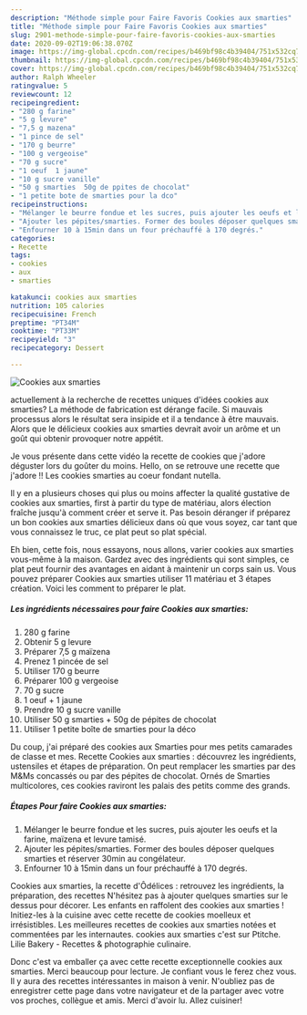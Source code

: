```yaml
---
description: "Méthode simple pour Faire Favoris Cookies aux smarties"
title: "Méthode simple pour Faire Favoris Cookies aux smarties"
slug: 2901-methode-simple-pour-faire-favoris-cookies-aux-smarties
date: 2020-09-02T19:06:38.070Z
image: https://img-global.cpcdn.com/recipes/b469bf98c4b39404/751x532cq70/cookies-aux-smarties-photo-principale-de-la-recette.jpg
thumbnail: https://img-global.cpcdn.com/recipes/b469bf98c4b39404/751x532cq70/cookies-aux-smarties-photo-principale-de-la-recette.jpg
cover: https://img-global.cpcdn.com/recipes/b469bf98c4b39404/751x532cq70/cookies-aux-smarties-photo-principale-de-la-recette.jpg
author: Ralph Wheeler
ratingvalue: 5
reviewcount: 12
recipeingredient:
- "280 g farine"
- "5 g levure"
- "7,5 g mazena"
- "1 pince de sel"
- "170 g beurre"
- "100 g vergeoise"
- "70 g sucre"
- "1 oeuf  1 jaune"
- "10 g sucre vanille"
- "50 g smarties  50g de ppites de chocolat"
- "1 petite bote de smarties pour la dco"
recipeinstructions:
- "Mélanger le beurre fondue et les sucres, puis ajouter les oeufs et la farine, maïzena et levure tamisé."
- "Ajouter les pépites/smarties. Former des boules déposer quelques smarties et réserver 30min au congélateur."
- "Enfourner 10 à 15min dans un four préchauffé à 170 degrés."
categories:
- Recette
tags:
- cookies
- aux
- smarties

katakunci: cookies aux smarties 
nutrition: 105 calories
recipecuisine: French
preptime: "PT34M"
cooktime: "PT33M"
recipeyield: "3"
recipecategory: Dessert

---
```



![Cookies aux smarties](https://img-global.cpcdn.com/recipes/b469bf98c4b39404/751x532cq70/cookies-aux-smarties-photo-principale-de-la-recette.jpg)

actuellement à la recherche de recettes uniques d'idées cookies aux smarties? La méthode de fabrication est dérange facile. Si mauvais processus alors le résultat sera insipide et il a tendance à être mauvais. Alors que le délicieux cookies aux smarties devrait avoir un arôme et un goût qui obtenir provoquer notre appétit.

Je vous présente dans cette vidéo la recette de cookies que j&#39;adore déguster lors du goûter du moins. Hello, on se retrouve une recette que j&#39;adore !! Les cookies smarties au coeur fondant nutella.

Il y en a plusieurs choses qui plus ou moins affecter la qualité gustative de cookies aux smarties, first à partir du type de matériau, alors élection fraîche jusqu'à comment créer et serve it. Pas besoin déranger if préparez un bon cookies aux smarties délicieux dans où que vous soyez, car tant que vous connaissez le truc, ce plat peut so plat spécial.


Eh bien, cette fois, nous essayons, nous allons, varier cookies aux smarties vous-même à la maison. Gardez avec des ingrédients qui sont simples, ce plat peut fournir des avantages en aidant à maintenir un corps sain us. Vous pouvez préparer Cookies aux smarties utiliser 11 matériau et 3 étapes création. Voici les comment to préparer le plat.

<!--inarticleads1-->

##### Les ingrédients nécessaires pour faire Cookies aux smarties:

1.  280 g farine
1. Obtenir 5 g levure
1. Préparer 7,5 g maïzena
1. Prenez 1 pincée de sel
1. Utiliser 170 g beurre
1. Préparer 100 g vergeoise
1.  70 g sucre
1.  1 oeuf + 1 jaune
1. Prendre 10 g sucre vanille
1. Utiliser 50 g smarties + 50g de pépites de chocolat
1. Utiliser 1 petite boîte de smarties pour la déco


Du coup, j&#39;ai préparé des cookies aux Smarties pour mes petits camarades de classe et mes. Recette Cookies aux smarties : découvrez les ingrédients, ustensiles et étapes de préparation. On peut remplacer les smarties par des M&amp;Ms concassés ou par des pépites de chocolat. Ornés de Smarties multicolores, ces cookies raviront les palais des petits comme des grands. 

<!--inarticleads2-->

##### Étapes Pour faire Cookies aux smarties:

1. Mélanger le beurre fondue et les sucres, puis ajouter les oeufs et la farine, maïzena et levure tamisé.
1. Ajouter les pépites/smarties. Former des boules déposer quelques smarties et réserver 30min au congélateur.
1. Enfourner 10 à 15min dans un four préchauffé à 170 degrés.


Cookies aux smarties, la recette d&#39;Ôdélices : retrouvez les ingrédients, la préparation, des recettes N&#39;hésitez pas à ajouter quelques smarties sur le dessus pour décorer. Les enfants en raffolent des cookies aux smarties ! Initiez-les à la cuisine avec cette recette de cookies moelleux et irrésistibles. Les meilleures recettes de cookies aux smarties notées et commentées par les internautes. cookies aux smarties c&#39;est sur Ptitche. Lilie Bakery - Recettes &amp; photographie culinaire. 


Donc c'est va emballer ça avec cette recette exceptionnelle cookies aux smarties. Merci beaucoup pour lecture. Je confiant vous le ferez chez vous. Il y aura des recettes  intéressantes in maison à venir. N'oubliez pas de enregistrer cette page dans votre navigateur et de la partager avec votre vos proches, collègue et amis. Merci d'avoir lu. Allez cuisiner!
